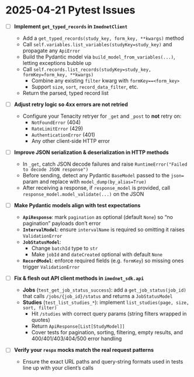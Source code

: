 # 2025-04-21 Pytest Issues

- [ ] **Implement `get_typed_records` in `ImednetClient`**  
  - Add a `get_typed_records(study_key, form_key, **kwargs)` method  
  - Call `self.variables.list_variables(studyKey=study_key)` and propagate any `ApiError`  
  - Build the Pydantic model via `build_model_from_variables(...)`, letting exceptions bubble up  
  - Call `self.records.list_records(studyKey=study_key, formKey=form_key, **kwargs)`  
    - Combine any existing `filter` kwarg with `formKey==<form_key>`  
    - Support `size`, `sort`, `record_data_filter`, etc.  
  - Return the parsed, typed record list

- [ ] **Adjust retry logic so 4xx errors are not retried**  
  - Configure your Tenacity retryer for `_get` and `_post` to **not** retry on:  
    - `NotFoundError` (404)  
    - `RateLimitError` (429)  
    - `AuthenticationError` (401)  
    - Any other client‑side HTTP error  

- [ ] **Improve JSON serialization & deserialization in HTTP methods**  
  - In `_get`, catch JSON decode failures and raise `RuntimeError("Failed to decode JSON response")`  
  - Before sending, detect any Pydantic `BaseModel` passed to the `json=` param and replace with `model_dump(by_alias=True)`  
  - After receiving a response, if `response_model` is provided, call `response_model.model_validate(...)` on the JSON

- [ ] **Make Pydantic models align with test expectations**  
  - **`ApiResponse`**: mark `pagination` as optional (default `None`) so “no pagination” payloads don’t error  
  - **`IntervalModel`**: ensure `intervalName` is required so omitting it raises `ValidationError`  
  - **`JobStatusModel`**:  
    - Change `batchId` type to `str`  
    - Make `jobId` and `dateCreated` optional with default `None`  
  - **`RecordModel`**: enforce required fields (e.g. `formKey`) so missing ones trigger `ValidationError`

- [ ] **Fix & flesh out API client methods in `imednet_sdk.api`**  
  - **Jobs** (`test_get_job_status_success`): add a `get_job_status(job_id)` that calls `/jobs/{job_id}/status` and returns a `JobStatusModel`  
  - **Studies** (`test_list_studies_*`): implement `list_studies(page, size, sort, filter)`  
    - Hit `/studies` with correct query params (string filters wrapped in quotes)  
    - Return `ApiResponse[List[StudyModel]]`  
    - Cover tests for pagination, sorting, filtering, empty results, and 400/401/403/404/500 error handling

- [ ] **Verify your `respx` mocks match the real request patterns**  
  - Ensure the exact URL paths and query‑string formats used in tests line up with your client’s calls  
